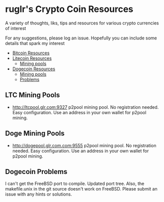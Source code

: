 # ruglr's Crypto Coin Resources

A variety of thoughts, liks, tips and resources for various crypto currencies of interest

For any suggestions, please log an issue. Hopefully you can include some details that spark my interest

- [Bitcoin Resources](#bitcoin-resources)
- [Litecoin Resources](#litecoin-resources)
	- [Mining pools](#ltc-mining-pools)
- [Dogecoin Resources](#dogecoin-resources)
	- [Mining pools](#doge-mining-pools)
	- [Problems](#dogecoin-problems)


## LTC Mining Pools
- http://ltcpool.glr.com:9327
  p2pool mining pool. No registration needed. Easy configuration. Use an address in your own wallet for p2pool mining.


## Doge Mining Pools
- http://dogepool.glr.com.com:9555
  p2pool mining pool. No registration needed. Easy configuration. Use an address in your own wallet for p2pool mining.

## Dogecoin Problems
I can't get the FreeBSD port to compile. Updated port tree. Also, the makefile.unix in the git source doesn't work on FreeBSD. Please submit an issue with any hints or solutions.

